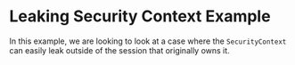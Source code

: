 # Leaking Security Context Example

In this example, we are looking to look at a case where the `SecurityContext` can easily leak outside of the session
that originally owns it.